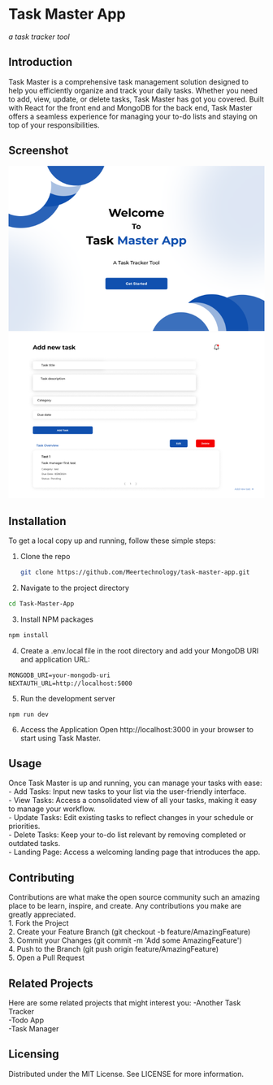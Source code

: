 <h1>Task Master App</h1>
<i>a task tracker tool</i>

<h2>Introduction</h2>

Task Master is a comprehensive task management solution designed to help you efficiently organize and track your daily tasks. Whether you need to add, view, update, or delete tasks, Task Master has got you covered. Built with React for the front end and MongoDB for the back end, Task Master offers a seamless experience for managing your to-do lists and staying on top of your responsibilities.

<h2>Screenshot</h2>

![Task Tracker Screenshot](./frontend/Landing_page_3.webp)
![Task Tracker Screenshot](./frontend/Task_Tracker_4.webp)

<h2>Installation</h2>

To get a local copy up and running, follow these simple steps:

1. Clone the repo
   ```sh
   git clone https://github.com/Meertechnology/task-master-app.git

   ```
2. Navigate to the project directory

```sh
cd Task-Master-App
```

3. Install NPM packages

```sh
npm install
```

4. Create a .env.local file in the root directory and add your MongoDB URI and application URL:

```
MONGODB_URI=your-mongodb-uri
NEXTAUTH_URL=http://localhost:5000
```

5. Run the development server

```
npm run dev
```

6. Access the Application Open http://localhost:3000 in your browser to start using Task Master.

<h2>Usage</h2>
Once Task Master is up and running, you can manage your tasks with ease:<br>
- Add Tasks: Input new tasks to your list via the user-friendly interface.<br>
- View Tasks:  Access a consolidated view of all your tasks, making it easy to manage your workflow.<br>
- Update Tasks:  Edit existing tasks to reflect changes in your schedule or priorities.<br>
- Delete Tasks: Keep your to-do list relevant by removing completed or outdated tasks.<br>
- Landing Page: Access a welcoming landing page that introduces the app.

<h2>Contributing</h2>
Contributions are what make the open source community such an amazing place to be learn, inspire, and create. Any contributions you make are greatly appreciated.<br>
1. Fork the Project<br>
2. Create your Feature Branch (git checkout -b feature/AmazingFeature)<br>
3. Commit your Changes (git commit -m 'Add some AmazingFeature')<br>
4. Push to the Branch (git push origin feature/AmazingFeature)<br>
5. Open a Pull Request

<h2>Related Projects</h2>
Here are some related projects that might interest you:
-Another Task Tracker<br>
-Todo App<br>
-Task Manager

<h2>Licensing</h2>
Distributed under the MIT License. See LICENSE for more information.
